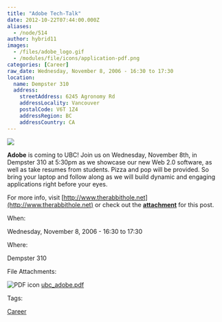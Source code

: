 ```yaml
---
title: "Adobe Tech-Talk"
date: 2012-10-22T07:44:00.000Z
aliases:
  - /node/514
author: hybrid11
images:
  - /files/adobe_logo.gif
  - /modules/file/icons/application-pdf.png
categories: [Career]
raw_date: Wednesday, November 8, 2006 - 16:30 to 17:30
location:
  name: Dempster 310
  address:
    streetAddress: 6245 Agronomy Rd
    addressLocality: Vancouver
    postalCode: V6T 1Z4
    addressRegion: BC
    addressCountry: CA
---
```


![](/files/adobe_logo.gif)

**Adobe** is coming to UBC! Join us on Wednesday, November 8th, in
Dempster 310 at 5:30pm as we showcase our new Web 2.0 software, as well
as take resumes from students. Pizza and pop will be provided. So bring
your laptop and follow along as we will build dynamic and engaging
applications right before your eyes.

For more info, visit [http://www.therabbithole.net](http://www.therabbithole.net) or check out the **[attachment](/files/ubc_adobe.pdf)** for this post.

When: 

Wednesday, November 8, 2006 - 16:30 to 17:30

Where: 

Dempster 310

File Attachments: 

 ![PDF icon](/modules/file/icons/application-pdf.png "application/pdf") [ubc\_adobe.pdf](https://ubccsss.org/files/ubc_adobe.pdf)

Tags: 

[Career](/career)
